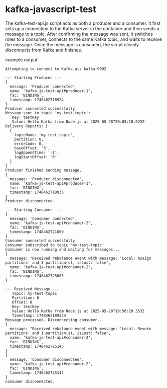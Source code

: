 # kafka-javascript-test

The kafka-test-api.js script acts as both a producer and a consumer. 
It first sets up a connection to the Kafka server in the container and then sends a message to a topic. After confirming the message was sent, it switches roles to a consumer, connects to the same Kafka topic, and waits to receive the message. Once the message is consumed, the script cleanly disconnects from Kafka and finishes.

example output:
```root@23cb0225c18c:/app# node kafka-test-api.js
Attempting to connect to Kafka at: kafka:9092

--- Starting Producer ---
{
  message: 'Producer connected',
  name: 'kafka-js-test-api#producer-1',
  fac: 'BINDING',
  timestamp: 1748462718924
}
Producer connected successfully.
Message sent to topic 'my-test-topic':
   Key: testKey
   Value: Hello Kafka from Node.js at 2025-05-28T20:05:18.925Z
Delivery Reports: [
  {
    topicName: 'my-test-topic',
    partition: 0,
    errorCode: 0,
    baseOffset: '3',
    logAppendTime: '-1',
    logStartOffset: '0'
  }
]
Producer finished sending message.
{
  message: 'Producer disconnected',
  name: 'kafka-js-test-api#producer-1',
  fac: 'BINDING',
  timestamp: 1748462718935
}
Producer disconnected.

--- Starting Consumer ---
{
  message: 'Consumer connected',
  name: 'kafka-js-test-api#consumer-2',
  fac: 'BINDING',
  timestamp: 1748462721009
}
Consumer connected successfully.
Consumer subscribed to topic 'my-test-topic'.
Consumer is now running and waiting for messages...
{
  message: "Received rebalance event with message: 'Local: Assign partitions' and 1 partition(s), isLost: false",
  name: 'kafka-js-test-api#consumer-2',
  fac: 'BINDING',
  timestamp: 1748462725005
}

--- Received Message ---
   Topic: my-test-topic
   Partition: 0
   Offset: 0
   Key: testKey
   Value: Hello Kafka from Node.js at 2025-05-28T19:56:29.353Z
   Timestamp: 1748462189354
Message processed. Disconnecting consumer...
{
  message: "Received rebalance event with message: 'Local: Revoke partitions' and 1 partition(s), isLost: false",
  name: 'kafka-js-test-api#consumer-2',
  fac: 'BINDING',
  timestamp: 1748462725143
}
{
  message: 'Consumer disconnected',
  name: 'kafka-js-test-api#consumer-2',
  fac: 'BINDING',
  timestamp: 1748462725147
}
Consumer disconnected.
